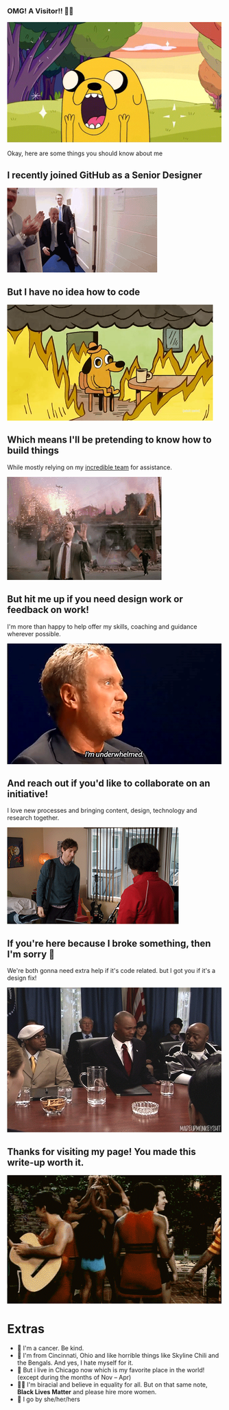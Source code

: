 ### OMG! A Visitor!! 🙌🏽
![Image of excited Jake the Dog](https://github.com/ajashams/ajashams/blob/master/excited.gif)

Okay, here are some things you should know about me

## I recently joined GitHub as a Senior Designer
![Image of friends laughing in car](https://github.com/ajashams/ajashams/blob/master/hype.gif)

## But I have no idea how to code
![Image of dog surrounded by fire](https://github.com/ajashams/ajashams/blob/master/fine.gif)

## Which means I'll be pretending to know how to build things
While mostly relying on my [incredible team](https://github.com/github/site-design) for assistance. 

![Image of things exploding behind man](https://github.com/ajashams/ajashams/blob/master/nothing.gif)

## But hit me up if you need design work or feedback on work!
I'm more than happy to help offer my skills, coaching and guidance wherever possible.

![Image of guy being underwhelmed by design](https://github.com/ajashams/ajashams/blob/master/underwhelmed.gif)

## And reach out if you'd like to collaborate on an initiative!
I love new processes and bringing content, design, technology and research together. 

![Image of awkward embrace](https://github.com/ajashams/ajashams/blob/master/hello.gif)

## If you're here because I broke something, then I'm sorry 😬  
We're both gonna need extra help if it's code related. but I got you if it's a design fix! 

![Image of running away](https://github.com/ajashams/ajashams/blob/master/bail.gif)

## Thanks for visiting my page! You made this write-up worth it.
![Image of person twirling](https://github.com/ajashams/ajashams/blob/master/twirl.gif)

# Extras
- 🦀  I'm a cancer. Be kind. 
- 🏡  I'm from Cincinnati, Ohio and like horrible things like Skyline Chili and the Bengals. And yes, I hate myself for it.
- 🍻  But i live in Chicago now which is my favorite place in the world! (except during the months of Nov – Apr)
- ✊🏽  I'm biracial and believe in equality for all. But on that same note, **Black Lives Matter** and please hire more women.
- 💬  I go by she/her/hers
